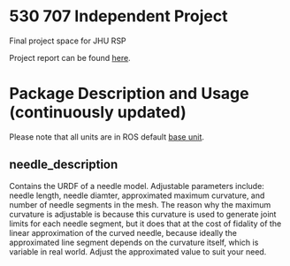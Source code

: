 # 530 707 Independent Project
Final project space for JHU RSP

Project report can be found [here](https://www.dropbox.com/s/p3oeg2vh7b18fnu/Final_Project.html?dl=0).

# Package Description and Usage (continuously updated)
Please note that all units are in ROS default [base unit](https://www.ros.org/reps/rep-0103.html).

## needle_description
Contains the URDF of a needle model. Adjustable parameters include: needle length, needle diamter, approximated maximum curvature, and number of needle segments in the mesh.
The reason why the maximum curvature is adjustable is because this curvature is used to generate joint limits for each needle segment, but it does that at the cost of fidality of the linear approximation of the curved needle, because ideally the approximated line segment depends on the curvature itself, which is variable in real world. Adjust the approximated value to suit your need.